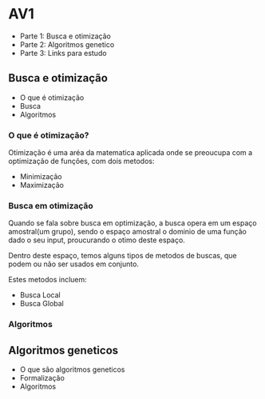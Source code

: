 # AV1

- Parte 1: Busca e otimização
- Parte 2: Algoritmos genetico
- Parte 3: Links para estudo

## Busca e otimização

- O que é otimização
- Busca
- Algoritmos

### O que é otimização?

Otimização é uma aréa da matematica aplicada
onde se preoucupa com a optimização de
funções, com dois metodos:

- Minimização
- Maximização

### Busca em otimização

Quando se fala sobre busca em optimização, a busca opera em 
um espaço amostral(um grupo), sendo o espaço amostral o 
dominio de uma função dado o seu input, proucurando o otimo deste espaço.

Dentro deste espaço, temos alguns tipos de metodos de buscas, 
que podem ou não ser usados em conjunto.

Estes metodos incluem:

- Busca Local
- Busca Global

### Algoritmos

## Algoritmos geneticos

- O que são algoritmos geneticos
- Formalização
- Algoritmos


